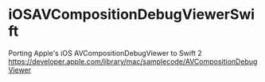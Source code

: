 # iOSAVCompositionDebugViewerSwift
Porting Apple's iOS AVCompositionDebugViewer to Swift 2
https://developer.apple.com/library/mac/samplecode/AVCompositionDebugViewer
